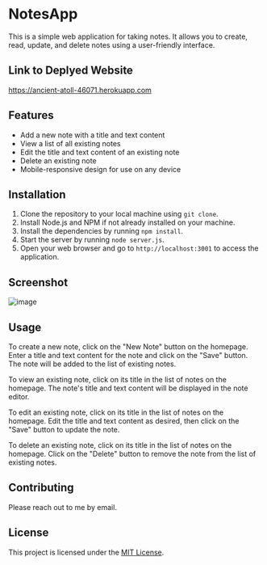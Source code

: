 # NotesApp

This is a simple web application for taking notes. It allows you to create, read, update, and delete notes using a user-friendly interface.

## Link to Deplyed Website 
https://ancient-atoll-46071.herokuapp.com

## Features

- Add a new note with a title and text content
- View a list of all existing notes
- Edit the title and text content of an existing note
- Delete an existing note
- Mobile-responsive design for use on any device

## Installation

1. Clone the repository to your local machine using `git clone`.
2. Install Node.js and NPM if not already installed on your machine.
3. Install the dependencies by running `npm install`.
4. Start the server by running `node server.js`.
5. Open your web browser and go to `http://localhost:3001` to access the application.

## Screenshot
![image](https://user-images.githubusercontent.com/100619060/224882191-4fa00ed0-c6d1-468d-ad8f-3b878a62b001.png)

## Usage

To create a new note, click on the "New Note" button on the homepage. Enter a title and text content for the note and click on the "Save" button. The note will be added to the list of existing notes.

To view an existing note, click on its title in the list of notes on the homepage. The note's title and text content will be displayed in the note editor.

To edit an existing note, click on its title in the list of notes on the homepage. Edit the title and text content as desired, then click on the "Save" button to update the note.

To delete an existing note, click on its title in the list of notes on the homepage. Click on the "Delete" button to remove the note from the list of existing notes.

## Contributing

Please reach out to me by email.

## License

This project is licensed under the [MIT License](https://opensource.org/licenses/MIT).
